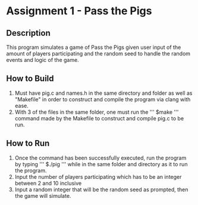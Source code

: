 # Assignment 1 - Pass the Pigs

## Description
This program simulates a game of Pass the Pigs given user input of the amount of players participating and the random seed to handle the random events and logic of the game.

## How to Build
1. Must have pig.c and names.h in the same directory and folder as well as "Makefile" in order to construct and compile the program via clang with ease. 
2. With 3 of the files in the same folder, one must run the 
'''
$make
'''
command made by the Makefile to construct and compile pig.c to be run.

## How to Run
1. Once the command has been successfully executed, run the program by typing 
'''
$./pig 
'''
while in the same folder and directory as it to run the program.
2. Input the number of players participating which has to be an integer between 2 and 10 inclusive
3. Input a random integer that will be the random seed as prompted, then the game will simulate.
